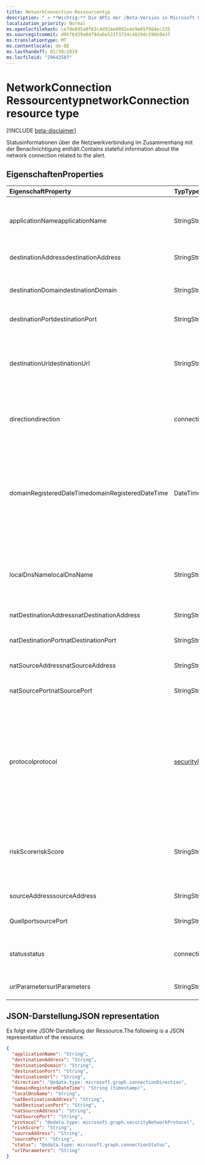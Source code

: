 ```yaml
---
title: NetworkConnection Ressourcentyp
description: " > **Wichtig:** Die APIs der /Beta-Version in Microsoft Graph befinden sich in der Vorschau und können Änderungen unterliegen. Die Verwendung dieser APIs in Produktionsanwendungen wird nicht unterstützt."
localization_priority: Normal
ms.openlocfilehash: ce7de8d5a0f63c4d924e8092e4e9e05f984ec335
ms.sourcegitcommit: d95f6d39a0479da6e531f3734c4029dc596b9a3f
ms.translationtype: MT
ms.contentlocale: de-DE
ms.lasthandoff: 01/30/2019
ms.locfileid: "29643587"
---
```

# <a name="networkconnection-resource-type"></a><span data-ttu-id="b9a7a-104">NetworkConnection Ressourcentyp</span><span class="sxs-lookup"><span data-stu-id="b9a7a-104">networkConnection resource type</span></span>

 [!INCLUDE [beta-disclaimer](../../includes/beta-disclaimer.md)]

<span data-ttu-id="b9a7a-105">Statusinformationen über die Netzwerkverbindung im Zusammenhang mit der Benachrichtigung enthält.</span><span class="sxs-lookup"><span data-stu-id="b9a7a-105">Contains stateful information about the network connection related to the alert.</span></span>

## <a name="properties"></a><span data-ttu-id="b9a7a-106">Eigenschaften</span><span class="sxs-lookup"><span data-stu-id="b9a7a-106">Properties</span></span>

| <span data-ttu-id="b9a7a-107">Eigenschaft</span><span class="sxs-lookup"><span data-stu-id="b9a7a-107">Property</span></span>   | <span data-ttu-id="b9a7a-108">Typ</span><span class="sxs-lookup"><span data-stu-id="b9a7a-108">Type</span></span>|<span data-ttu-id="b9a7a-109">Beschreibung</span><span class="sxs-lookup"><span data-stu-id="b9a7a-109">Description</span></span>|
|:---------------|:--------|:----------|
|<span data-ttu-id="b9a7a-110">applicationName</span><span class="sxs-lookup"><span data-stu-id="b9a7a-110">applicationName</span></span>|<span data-ttu-id="b9a7a-111">String</span><span class="sxs-lookup"><span data-stu-id="b9a7a-111">String</span></span>|<span data-ttu-id="b9a7a-112">Name der Anwendung verwalten die Netzwerkschnittstelle (beispielsweise Facebook, SMTP, usw.).</span><span class="sxs-lookup"><span data-stu-id="b9a7a-112">Name of the application managing the network connection (for example, Facebook, SMTP, etc.).</span></span>|
|<span data-ttu-id="b9a7a-113">destinationAddress</span><span class="sxs-lookup"><span data-stu-id="b9a7a-113">destinationAddress</span></span>|<span data-ttu-id="b9a7a-114">String</span><span class="sxs-lookup"><span data-stu-id="b9a7a-114">String</span></span>|<span data-ttu-id="b9a7a-115">Ziel-IP-Adresse (der Verbindung).</span><span class="sxs-lookup"><span data-stu-id="b9a7a-115">Destination IP address (of the network connection).</span></span>|
|<span data-ttu-id="b9a7a-116">destinationDomain</span><span class="sxs-lookup"><span data-stu-id="b9a7a-116">destinationDomain</span></span>|<span data-ttu-id="b9a7a-117">String</span><span class="sxs-lookup"><span data-stu-id="b9a7a-117">String</span></span>|<span data-ttu-id="b9a7a-118">Ziel der Domänenteil der Ziel-URL.</span><span class="sxs-lookup"><span data-stu-id="b9a7a-118">Destination domain portion of the destination URL.</span></span> <span data-ttu-id="b9a7a-119">(zum Beispiel "www.contoso.com").</span><span class="sxs-lookup"><span data-stu-id="b9a7a-119">(for example 'www.contoso.com').</span></span>|
|<span data-ttu-id="b9a7a-120">destinationPort</span><span class="sxs-lookup"><span data-stu-id="b9a7a-120">destinationPort</span></span>|<span data-ttu-id="b9a7a-121">String</span><span class="sxs-lookup"><span data-stu-id="b9a7a-121">String</span></span>|<span data-ttu-id="b9a7a-122">Zielport (der Verbindung).</span><span class="sxs-lookup"><span data-stu-id="b9a7a-122">Destination port (of the network connection).</span></span>|
|<span data-ttu-id="b9a7a-123">destinationUrl</span><span class="sxs-lookup"><span data-stu-id="b9a7a-123">destinationUrl</span></span>|<span data-ttu-id="b9a7a-124">String</span><span class="sxs-lookup"><span data-stu-id="b9a7a-124">String</span></span>|<span data-ttu-id="b9a7a-125">Netzwerk-URL-URI-Verbindungszeichenfolge - Parameter ausschließen.</span><span class="sxs-lookup"><span data-stu-id="b9a7a-125">Network connection URL/URI string - excluding parameters.</span></span> <span data-ttu-id="b9a7a-126">(zum Beispiel "www.contoso.com/products/default.html")</span><span class="sxs-lookup"><span data-stu-id="b9a7a-126">(for example 'www.contoso.com/products/default.html')</span></span>|
|<span data-ttu-id="b9a7a-127">direction</span><span class="sxs-lookup"><span data-stu-id="b9a7a-127">direction</span></span>|<span data-ttu-id="b9a7a-128">connectionDirection</span><span class="sxs-lookup"><span data-stu-id="b9a7a-128">connectionDirection</span></span>|<span data-ttu-id="b9a7a-129">Richtung der Netzwerk-Verbindung.</span><span class="sxs-lookup"><span data-stu-id="b9a7a-129">Network connection direction.</span></span> <span data-ttu-id="b9a7a-130">Mögliche Werte sind: `unknown`, `inbound` und `outbound`.</span><span class="sxs-lookup"><span data-stu-id="b9a7a-130">Possible values are: `unknown`, `inbound`, `outbound`.</span></span>|
|<span data-ttu-id="b9a7a-131">domainRegisteredDateTime</span><span class="sxs-lookup"><span data-stu-id="b9a7a-131">domainRegisteredDateTime</span></span>|<span data-ttu-id="b9a7a-132">DateTimeOffset</span><span class="sxs-lookup"><span data-stu-id="b9a7a-132">DateTimeOffset</span></span>|<span data-ttu-id="b9a7a-133">Datum, wenn die Zieldomäne registriert wurde.</span><span class="sxs-lookup"><span data-stu-id="b9a7a-133">Date when the destination domain was registered.</span></span> <span data-ttu-id="b9a7a-134">Der Timestamp-Typ stellt die Datums- und Uhrzeitinformationen mithilfe des ISO 8601-Formats dar und wird immer in UTC-Zeit angegeben.</span><span class="sxs-lookup"><span data-stu-id="b9a7a-134">The Timestamp type represents date and time information using ISO 8601 format and is always in UTC time.</span></span> <span data-ttu-id="b9a7a-135">Mitternacht UTC-Zeit am 1. Januar 2014 würde z. B. wie folgt aussehen: `'2014-01-01T00:00:00Z'`</span><span class="sxs-lookup"><span data-stu-id="b9a7a-135">For example, midnight UTC on Jan 1, 2014 would look like this: `'2014-01-01T00:00:00Z'`</span></span>|
|<span data-ttu-id="b9a7a-136">localDnsName</span><span class="sxs-lookup"><span data-stu-id="b9a7a-136">localDnsName</span></span>|<span data-ttu-id="b9a7a-137">String</span><span class="sxs-lookup"><span data-stu-id="b9a7a-137">String</span></span>|<span data-ttu-id="b9a7a-138">Der lokalen DNS-name Lösung, wie er in der Host lokalen DNS-Cache angezeigt wird (beispielsweise Fall, dass die Datei "Hosts" manipuliert wurde).</span><span class="sxs-lookup"><span data-stu-id="b9a7a-138">The local DNS name resolution as it appears in the host's local DNS cache (for example, in case the 'hosts' file was tampered with).</span></span>|
|<span data-ttu-id="b9a7a-139">natDestinationAddress</span><span class="sxs-lookup"><span data-stu-id="b9a7a-139">natDestinationAddress</span></span>|<span data-ttu-id="b9a7a-140">String</span><span class="sxs-lookup"><span data-stu-id="b9a7a-140">String</span></span>|<span data-ttu-id="b9a7a-141">Network Address Translation Ziel-IP-Adresse.</span><span class="sxs-lookup"><span data-stu-id="b9a7a-141">Network Address Translation destination IP address.</span></span>|
|<span data-ttu-id="b9a7a-142">natDestinationPort</span><span class="sxs-lookup"><span data-stu-id="b9a7a-142">natDestinationPort</span></span>|<span data-ttu-id="b9a7a-143">String</span><span class="sxs-lookup"><span data-stu-id="b9a7a-143">String</span></span>|<span data-ttu-id="b9a7a-144">Network Address Translation Zielport.</span><span class="sxs-lookup"><span data-stu-id="b9a7a-144">Network Address Translation destination port.</span></span>|
|<span data-ttu-id="b9a7a-145">natSourceAddress</span><span class="sxs-lookup"><span data-stu-id="b9a7a-145">natSourceAddress</span></span>|<span data-ttu-id="b9a7a-146">String</span><span class="sxs-lookup"><span data-stu-id="b9a7a-146">String</span></span>|<span data-ttu-id="b9a7a-147">Network Address Translation Quell-IP-Adresse.</span><span class="sxs-lookup"><span data-stu-id="b9a7a-147">Network Address Translation source IP address.</span></span>|
|<span data-ttu-id="b9a7a-148">natSourcePort</span><span class="sxs-lookup"><span data-stu-id="b9a7a-148">natSourcePort</span></span>|<span data-ttu-id="b9a7a-149">String</span><span class="sxs-lookup"><span data-stu-id="b9a7a-149">String</span></span>|<span data-ttu-id="b9a7a-150">Network Address Translation Quellport.</span><span class="sxs-lookup"><span data-stu-id="b9a7a-150">Network Address Translation source port.</span></span>|
|<span data-ttu-id="b9a7a-151">protocol</span><span class="sxs-lookup"><span data-stu-id="b9a7a-151">protocol</span></span>|[<span data-ttu-id="b9a7a-152">securityNetworkProtocol</span><span class="sxs-lookup"><span data-stu-id="b9a7a-152">securityNetworkProtocol</span></span>](securitynetworkprotocolenumtype.md)|<span data-ttu-id="b9a7a-153">Netzwerkprotokoll.</span><span class="sxs-lookup"><span data-stu-id="b9a7a-153">Network protocol.</span></span> <span data-ttu-id="b9a7a-154">Mögliche Werte sind: `unknown`, `ip`, `icmp`, `igmp`, `ggp`, `ipv4`, `tcp`, `pup`, `udp`, `idp`, `ipv6`, `ipv6RoutingHeader`, `ipv6FragmentHeader`, `ipSecEncapsulatingSecurityPayload`, `ipSecAuthenticationHeader`, `icmpV6`, `ipv6NoNextHeader`, `ipv6DestinationOptions`, `nd` , `raw`, `ipx`, `spx`, `spxII`.</span><span class="sxs-lookup"><span data-stu-id="b9a7a-154">Possible values are: `unknown`, `ip`, `icmp`, `igmp`, `ggp`, `ipv4`, `tcp`, `pup`, `udp`, `idp`, `ipv6`, `ipv6RoutingHeader`, `ipv6FragmentHeader`, `ipSecEncapsulatingSecurityPayload`, `ipSecAuthenticationHeader`, `icmpV6`, `ipv6NoNextHeader`, `ipv6DestinationOptions`, `nd`, `raw`, `ipx`, `spx`, `spxII`.</span></span>|
|<span data-ttu-id="b9a7a-155">riskScore</span><span class="sxs-lookup"><span data-stu-id="b9a7a-155">riskScore</span></span>|<span data-ttu-id="b9a7a-156">String</span><span class="sxs-lookup"><span data-stu-id="b9a7a-156">String</span></span>|<span data-ttu-id="b9a7a-157">Anbieter generiert/berechnet riskieren Bewertung der Verbindung.</span><span class="sxs-lookup"><span data-stu-id="b9a7a-157">Provider generated/calculated risk score of the network connection.</span></span> <span data-ttu-id="b9a7a-158">Empfohlene Wertebereich von 0 bis 1, die den Prozentsatz entspricht.</span><span class="sxs-lookup"><span data-stu-id="b9a7a-158">Recommended value range of 0-1, which equates to a percentage.</span></span>|
|<span data-ttu-id="b9a7a-159">sourceAddress</span><span class="sxs-lookup"><span data-stu-id="b9a7a-159">sourceAddress</span></span>|<span data-ttu-id="b9a7a-160">String</span><span class="sxs-lookup"><span data-stu-id="b9a7a-160">String</span></span>|<span data-ttu-id="b9a7a-161">Quelle (d. h. Ursprung) IP-Adresse (der Verbindung).</span><span class="sxs-lookup"><span data-stu-id="b9a7a-161">Source (i.e. origin) IP address (of the network connection).</span></span>|
|<span data-ttu-id="b9a7a-162">Quellport</span><span class="sxs-lookup"><span data-stu-id="b9a7a-162">sourcePort</span></span>|<span data-ttu-id="b9a7a-163">String</span><span class="sxs-lookup"><span data-stu-id="b9a7a-163">String</span></span>|<span data-ttu-id="b9a7a-164">Quelle (d. h. Ursprung) IP-Port (der Verbindung).</span><span class="sxs-lookup"><span data-stu-id="b9a7a-164">Source (i.e. origin) IP port (of the network connection).</span></span>|
|<span data-ttu-id="b9a7a-165">status</span><span class="sxs-lookup"><span data-stu-id="b9a7a-165">status</span></span>|<span data-ttu-id="b9a7a-166">connectionStatus</span><span class="sxs-lookup"><span data-stu-id="b9a7a-166">connectionStatus</span></span>|<span data-ttu-id="b9a7a-167">Netzwerk-Verbindungsstatus.</span><span class="sxs-lookup"><span data-stu-id="b9a7a-167">Network connection status.</span></span> <span data-ttu-id="b9a7a-168">Mögliche Werte: `unknown`, `attempted`, `succeeded`, `blocked`, `failed`.</span><span class="sxs-lookup"><span data-stu-id="b9a7a-168">Possible values are: `unknown`, `attempted`, `succeeded`, `blocked`, `failed`.</span></span>|
|<span data-ttu-id="b9a7a-169">urlParameters</span><span class="sxs-lookup"><span data-stu-id="b9a7a-169">urlParameters</span></span>|<span data-ttu-id="b9a7a-170">String</span><span class="sxs-lookup"><span data-stu-id="b9a7a-170">String</span></span>|<span data-ttu-id="b9a7a-171">Parameter (Suffix) der Ziel-URL.</span><span class="sxs-lookup"><span data-stu-id="b9a7a-171">Parameters (suffix) of the destination URL.</span></span>|

## <a name="json-representation"></a><span data-ttu-id="b9a7a-172">JSON-Darstellung</span><span class="sxs-lookup"><span data-stu-id="b9a7a-172">JSON representation</span></span>

<span data-ttu-id="b9a7a-173">Es folgt eine JSON-Darstellung der Ressource.</span><span class="sxs-lookup"><span data-stu-id="b9a7a-173">The following is a JSON representation of the resource.</span></span>

<!-- {
  "blockType": "resource",
  "optionalProperties": [

  ],
  "@odata.type": "microsoft.graph.networkConnection"
}-->

```json
{
  "applicationName": "String",
  "destinationAddress": "String",
  "destinationDomain": "String",
  "destinationPort": "String",
  "destinationUrl": "String",
  "direction": "@odata.type: microsoft.graph.connectionDirection",
  "domainRegisteredDateTime": "String (timestamp)",
  "localDnsName": "String",
  "natDestinationAddress": "String",
  "natDestinationPort": "String",
  "natSourceAddress": "String",
  "natSourcePort": "String",
  "protocol": "@odata.type: microsoft.graph.securityNetworkProtocol",
  "riskScore": "String",
  "sourceAddress": "String",
  "sourcePort": "String",
  "status": "@odata.type: microsoft.graph.connectionStatus",
  "urlParameters": "String"
}

```

<!-- uuid: 8fcb5dbc-d5aa-4681-8e31-b001d5168d79
2015-10-25 14:57:30 UTC -->
<!--
{
  "type": "#page.annotation",
  "description": "networkConnection resource",
  "keywords": "",
  "section": "documentation",
  "tocPath": "",
  "suppressions": [
    "Error: /api-reference/beta/resources/networkconnection.md:\r\n      Exception processing links.\r\n    System.ArgumentException: Link Definition was null. Link text: !INCLUDE [beta-disclaimer](../../includes/beta-disclaimer.md)\r\n      at ApiDoctor.Validation.DocFile.get_LinkDestinations()\r\n      at ApiDoctor.Validation.DocSet.ValidateLinks(Boolean includeWarnings, String[] relativePathForFiles, IssueLogger issues, Boolean requireFilenameCaseMatch, Boolean printOrphanedFiles)"
  ]
}
-->
